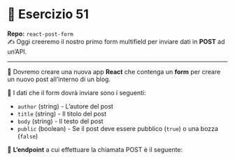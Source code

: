 # 📘 Esercizio 51

**Repo:** `react-post-form`  
✍️ Oggi creeremo il nostro primo form multifield per inviare dati in **POST** ad un’API.

---

🎯 Dovremo creare una nuova app **React** che contenga un **form** per creare un nuovo post all’interno di un blog.

📩 I dati che il form dovrà inviare sono i seguenti:

- `author` (string) - L’autore del post
- `title` (string) - Il titolo del post
- `body` (string) - Il testo del post
- `public` (boolean) - Se il post deve essere pubblico (`true`) o una bozza (`false`)

🔗 **L’endpoint** a cui effettuare la chiamata POST è il seguente:

